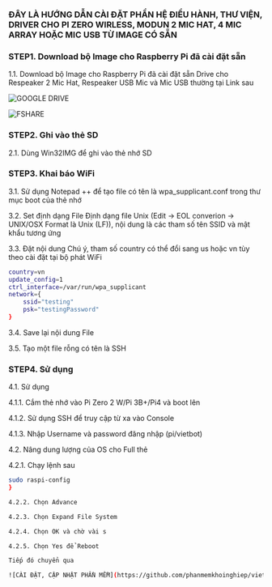 ### ĐÂY LÀ HƯỚNG DẪN CÀI ĐẶT PHẦN HỆ ĐIỀU HÀNH, THƯ VIỆN, DRIVER CHO PI ZERO WIRLESS, MODUN 2 MIC HAT, 4 MIC ARRAY HOẶC MIC USB TỪ IMAGE CÓ SẴN

### STEP1. Download bộ Image cho Raspberry Pi đã cài đặt sẵn

1.1. Download bộ Image cho Raspberry Pi đã cài đặt sẵn Drive cho Respeaker 2 Mic Hat, Respeaker USB Mic và Mic USB thường tại Link sau

![GOOGLE DRIVE](https://drive.google.com/file/d/1jY3hx7nrfd-ukf4AeMss5YgZkauzemWO/view?usp=sharing)

![FSHARE](https://www.fshare.vn/file/WUBPA38PI75U)


### STEP2. Ghi vào thẻ SD

2.1. Dùng Win32IMG để ghi vào thẻ nhớ SD

### STEP3. Khai báo WiFi

3.1. Sử dụng Notepad ++ để tạo file có tên là wpa_supplicant.conf trong thư mục boot của thẻ nhớ

3.2. Set định dạng File
Định dạng file Unix (Edit -> EOL converion -> UNIX/OSX Format là Unix (LF)), nội dung là các tham số tên SSID và mật khẩu tương ứng

3.3. Đặt nội dung
Chú ý, tham số country có thể đổi sang us hoặc vn tùy theo cài đặt tại bộ phát WiFi
```sh
country=vn
update_config=1
ctrl_interface=/var/run/wpa_supplicant
network={
    ssid="testing"
    psk="testingPassword"
}
```
3.4. Save lại nội dung File

3.5. Tạo một file rỗng có tên là SSH


### STEP4. Sử dụng

4.1. Sử dụng

4.1.1. Cắm thẻ nhớ vào Pi Zero 2 W/Pi 3B+/Pi4 và boot lên

4.1.2. Sử dụng SSH để truy cập từ xa vào Console

4.1.3. Nhập Username và password đăng nhập (pi/vietbot)

4.2. Nâng dung lượng của OS cho Full thẻ

4.2.1. Chạy lệnh sau

```sh
sudo raspi-config
}

4.2.2. Chọn Advance

4.2.3. Chọn Expand File System

4.2.4. Chọn OK và chờ vài s

4.2.5. Chọn Yes để Reboot

Tiếp đó chuyển qua 

![CÀI ĐẶT, CẬP NHẬT PHẦN MỀM](https://github.com/phanmemkhoinghiep/vietbot_online/blob/main/03_software_install_guide.md)  
